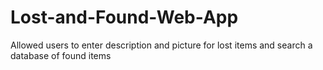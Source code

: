 # Lost-and-Found-Web-App
Allowed users to enter description and picture for lost items and search a database of found items
